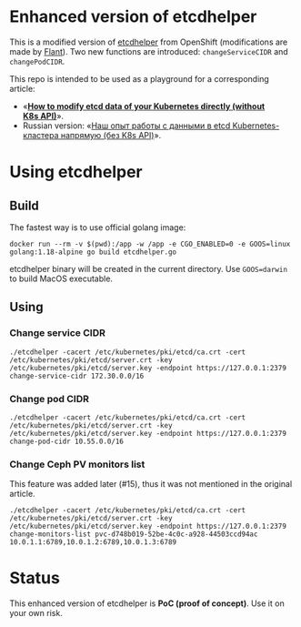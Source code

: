 # Enhanced version of etcdhelper

This is a modified version of [etcdhelper](https://github.com/openshift/origin/tree/master/tools/etcdhelper) from OpenShift (modifications are made by [Flant](https://flant.com/)).
Two new functions are introduced: `changeServiceCIDR` and `changePodCIDR`.

This repo is intended to be used as a playground for a corresponding article:

* «**[How to modify etcd data of your Kubernetes directly (without K8s API)](https://blog.flant.com/how-to-modify-etcd-data-of-your-kubernetes-directly-without-k8s-api/)**».
* Russian version: «[Наш опыт работы с данными в etcd Kubernetes-кластера напрямую (без K8s API)](https://habr.com/ru/company/flant/blog/501956/)».

# Using etcdhelper

## Build

The fastest way is to use official golang image:

```shell
docker run --rm -v $(pwd):/app -w /app -e CGO_ENABLED=0 -e GOOS=linux golang:1.18-alpine go build etcdhelper.go
```

etcdhelper binary will be created in the current directory. Use `GOOS=darwin` to build MacOS executable. 

## Using

### Change service CIDR

```shell
./etcdhelper -cacert /etc/kubernetes/pki/etcd/ca.crt -cert /etc/kubernetes/pki/etcd/server.crt -key /etc/kubernetes/pki/etcd/server.key -endpoint https://127.0.0.1:2379 change-service-cidr 172.30.0.0/16
```

### Change pod CIDR

```shell
./etcdhelper -cacert /etc/kubernetes/pki/etcd/ca.crt -cert /etc/kubernetes/pki/etcd/server.crt -key /etc/kubernetes/pki/etcd/server.key -endpoint https://127.0.0.1:2379 change-pod-cidr 10.55.0.0/16
```

### Change Ceph PV monitors list

This feature was added later (#15), thus it was not mentioned in the original article.

```shell
./etcdhelper -cacert /etc/kubernetes/pki/etcd/ca.crt -cert /etc/kubernetes/pki/etcd/server.crt -key /etc/kubernetes/pki/etcd/server.key -endpoint https://127.0.0.1:2379 change-monitors-list pvc-d748b019-52be-4c0c-a928-44503ccd94ac 10.0.1.1:6789,10.0.1.2:6789,10.0.1.3:6789
```

# Status

This enhanced version of etcdhelper is **PoC (proof of concept)**. Use it on your own risk.
